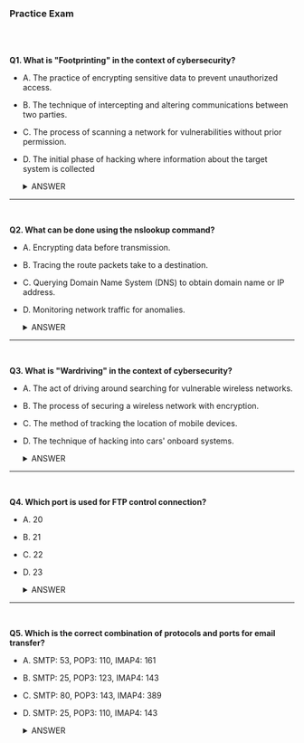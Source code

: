 ### Practice Exam 
<br>
<br>


**Q1. What is "Footprinting" in the context of cybersecurity?**
* A. The practice of encrypting sensitive data to prevent unauthorized access.
* B. The technique of intercepting and altering communications between two parties.
* C. The process of scanning a network for vulnerabilities without prior permission.
* D. The initial phase of hacking where information about the target system is collected
    <details>
      <summary>ANSWER</summary>

      
      D. The initial phase of hacking where information about the target system is collected.
      
    </details>
____________________________
<br>

**Q2. What can be done using the nslookup command?**
* A. Encrypting data before transmission.
* B. Tracing the route packets take to a destination.
* C. Querying Domain Name System (DNS) to obtain domain name or IP address.
* D. Monitoring network traffic for anomalies.
    <details>
      <summary>ANSWER</summary>

      
      C. Querying Domain Name System (DNS) to obtain domain name or IP address.
      
    </details>
____________________________
<br>

**Q3. What is "Wardriving" in the context of cybersecurity?**
* A. The act of driving around searching for vulnerable wireless networks.
* B. The process of securing a wireless network with encryption.
* C. The method of tracking the location of mobile devices.
* D. The technique of hacking into cars' onboard systems.
    <details>
      <summary>ANSWER</summary>

      
      A. The act of driving around searching for vulnerable wireless networks.
      
    </details>
____________________________
<br>

**Q4. Which port is used for FTP control connection?**
* A. 20
* B. 21
* C. 22
* D. 23
    <details>
      <summary>ANSWER</summary>

      
      B. 21
      
    </details>
____________________________
<br>

**Q5. Which is the correct combination of protocols and ports for email transfer?**
* A. SMTP: 53, POP3: 110, IMAP4: 161
* B. SMTP: 25, POP3: 123, IMAP4: 143
* C. SMTP: 80, POP3: 143, IMAP4: 389
* D. SMTP: 25, POP3: 110, IMAP4: 143
    <details>
      <summary>ANSWER</summary>

      
      D. SMTP: 25, POP3: 110, IMAP4: 143
      
    </details>

